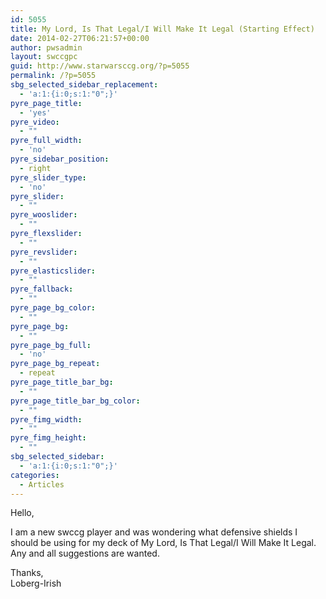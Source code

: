 ```yaml
---
id: 5055
title: My Lord, Is That Legal/I Will Make It Legal (Starting Effect)
date: 2014-02-27T06:21:57+00:00
author: pwsadmin
layout: swccgpc
guid: http://www.starwarsccg.org/?p=5055
permalink: /?p=5055
sbg_selected_sidebar_replacement:
  - 'a:1:{i:0;s:1:"0";}'
pyre_page_title:
  - 'yes'
pyre_video:
  - ""
pyre_full_width:
  - 'no'
pyre_sidebar_position:
  - right
pyre_slider_type:
  - 'no'
pyre_slider:
  - ""
pyre_wooslider:
  - ""
pyre_flexslider:
  - ""
pyre_revslider:
  - ""
pyre_elasticslider:
  - ""
pyre_fallback:
  - ""
pyre_page_bg_color:
  - ""
pyre_page_bg:
  - ""
pyre_page_bg_full:
  - 'no'
pyre_page_bg_repeat:
  - repeat
pyre_page_title_bar_bg:
  - ""
pyre_page_title_bar_bg_color:
  - ""
pyre_fimg_width:
  - ""
pyre_fimg_height:
  - ""
sbg_selected_sidebar:
  - 'a:1:{i:0;s:1:"0";}'
categories:
  - Articles
---
```

Hello,

I am a new swccg player and was wondering what defensive shields I should be using for my deck of My Lord, Is That Legal/I Will Make It Legal. Any and all suggestions are wanted.

Thanks,  
Loberg-Irish